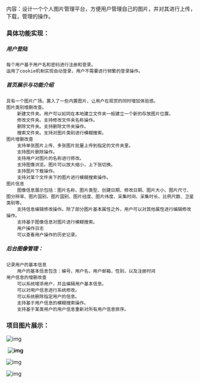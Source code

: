 内容：设计一个个人图片管理平台，方便用户管理自己的图片，并对其进行上传，下载，管理的操作。

### **具体功能实现：**

##### 用户登陆

    每个用户基于用户名和密码进行注册和登录。
    运用了cookie机制实现自动登录，用户不需要进行频繁的登录操作。

##### 首页展示与功能介绍

    具有一个图片广场。置入了一些内置图片，让用户在观赏的同时增加体验感。
    图片类别增删改查。
        新建文件夹。用户可以如同在本地建立文件夹一般建立一个新的存放图片位置。
        修改文件夹。支持修改文件夹名称操作。
        删除文件夹。支持删除文件夹操作。
        搜索文件夹。支持对图片类别进行模糊搜索。
    图片增删改查
        支持单张图片上传、多张图片批量上传到指定的文件夹里。
        支持图片删除操作。
        支持用户对图片的名称进行修改。
        支持图像浏览。图片可以放大缩小，上下张切换。
        支持图片下载操作。
        支持对某个文件夹下的图片进行模糊搜索操作。
    图片信息
        图像信息展示包括：图片名称、图片类型、创建日期、修改日期、图片大小、图片尺寸、图分辨率、图片国别、图片国别、图片经度、图片纬度、采集时间、采集时长、比例尺数、卫星类别等。
        支持信息编辑修改操作。除了部分图片基本属性之外，用户可以对其他属性进行编辑修改操作。
        支持基于图像信息对图片进行模糊搜索。
        用户操作日志
        可以查看用户操作的历史记录。

##### 后台图像管理：

    记录用户的基本信息
        用户的基本信息包含：编号，用户名，用户邮箱，性别，以及注册时间
    用户信息的增删改查
        可以系统增添用户，并且编辑用户基本信息。
        可以对用户信息进行系统修改。
        可以系统删除指定用户的信息。
        支持基于用户信息的模糊搜索操作。
        支持基于某类用户的用户信息重新对所有用户信息排序。
### 项目图片展示：

![img](http://ray34.cn-sh2.ufileos.com/github%2FPicture-Management-System%2F1.jpg)

​					  **![img](http://ray34.cn-sh2.ufileos.com/github%2FPicture-Management-System%2F2.jpg)**

![img](http://ray34.cn-sh2.ufileos.com/github%2FPicture-Management-System%2F3.jpg)

![img](http://ray34.cn-sh2.ufileos.com/github%2FPicture-Management-System%2F4.jpg)